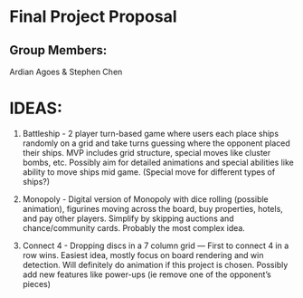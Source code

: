 # Final Project Proposal

## Group Members:

Ardian Agoes & Stephen Chen

# IDEAS:

1. Battleship - 
2 player turn-based game where users each place ships randomly on a grid and take turns guessing where the opponent placed their ships. MVP includes grid structure, special moves like cluster bombs, etc. Possibly aim for detailed animations and special abilities like ability to move ships mid game. (Special move for different types of ships?)

2. Monopoly - 
Digital version of Monopoly with dice rolling (possible animation), figurines moving across the board, buy properties, hotels, and pay other players. Simplify by skipping auctions and chance/community cards. Probably the most complex idea. 

3. Connect 4 - 
Dropping discs in a 7 column grid — First to connect 4 in a row wins. Easiest idea, mostly focus on board rendering and win detection. Will definitely do animation if this project is chosen. Possibly add new features like power-ups (ie remove one of the opponent’s pieces)
